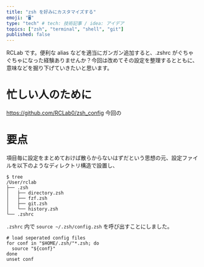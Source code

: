 ```yaml
---
title: "zsh を好みにカスタマイズする"
emoji: "🖥️"
type: "tech" # tech: 技術記事 / idea: アイデア
topics: ["zsh", "terminal", "shell", "git"]
published: false
---
```


RCLab です。便利な alias などを適当にガンガン追加すると、.zshrc がぐちゃぐちゃになった経験ありませんか？今回は改めてその設定を整理するとともに、意味などを掘り下げていきたいと思います。

# 忙しい人のために
https://github.com/RCLab0/zsh_config
今回の

# 要点
項目毎に設定をまとめておけば散らからないはずだという思想の元、設定ファイルを以下のようなディレクトリ構造で設置し、
```shell
$ tree
/User/rclab
├── .zsh
│   ├── directory.zsh
│   ├── fzf.zsh
│   ├── git.zsh
│   └── history.zsh
└── .zshrc
```
`.zshrc` 内で `source ~/.zsh/config.zsh` を呼び出すことにしました。

```shell:.zshrc 該当箇所
# load seperated config files
for conf in "$HOME/.zsh/"*.zsh; do
  source "${conf}"
done
unset conf
```
